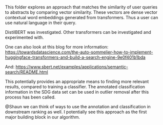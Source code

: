 This folder explores an approach that matches the similarity of user queries to abstracts by comparing vector similarity. These vectors are dense vector contextual word embeddings generated from transformers. Thus a user can use natural language in their query.

DistilBERT was investigated. Other transformers can be investigated and experimented with.

One can also look at this blog for more information: https://towardsdatascience.com/the-auto-sommelier-how-to-implement-huggingface-transformers-and-build-a-search-engine-9e0f401b1bda

And: https://www.sbert.net/examples/applications/semantic-search/README.html

This potentially provides an appropriate means to finding more relevant results, compared to training a classifier. The annotated classification information in the SDG data set can be used in outlier removal after this process has been called.

@Shaun we can think of ways to use the annotation and classification in downstream ranking as well. I potentially see this approach as the first major building block in our algorithm.
